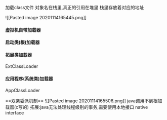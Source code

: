 加载class文件
对象名在栈里,真正的引用在堆里
栈里存放着对应的地址


![[Pasted image 20201114165445.png]]
#### 虚拟机自带加载器

#### 启动类(根)加载器

#### 拓展类加载器
ExtClassLoader
#### 应用程序(系统类)加载器
AppClassLoader

==双亲委派机制==
![[Pasted image 20201114165506.png]]
java调用不到根加载器(c写的)
拓展:java无法处理线程级别的事务,需要使用本地接口 native interface


